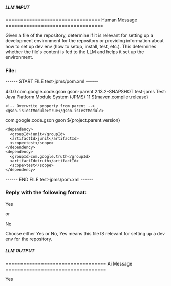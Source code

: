 ##### LLM INPUT #####
================================ Human Message =================================

Given a file of the repository, determine if it is relevant for setting up a development environment for the repository or providing information about how to set up dev env (how to setup, install, test, etc.). This determines whether the file's content is fed to the LLM and helps it set up the environment.

### File:
------ START FILE test-jpms/pom.xml ------
<!--
  Copyright 2024 Google Inc.

  Licensed under the Apache License, Version 2.0 (the "License");
  you may not use this file except in compliance with the License.
  You may obtain a copy of the License at

       http://www.apache.org/licenses/LICENSE-2.0

  Unless required by applicable law or agreed to in writing, software
  distributed under the License is distributed on an "AS IS" BASIS,
  WITHOUT WARRANTIES OR CONDITIONS OF ANY KIND, either express or implied.
  See the License for the specific language governing permissions and
  limitations under the License.
-->
<project xmlns="http://maven.apache.org/POM/4.0.0" xmlns:xsi="http://www.w3.org/2001/XMLSchema-instance" xsi:schemaLocation="http://maven.apache.org/POM/4.0.0 https://maven.apache.org/xsd/maven-4.0.0.xsd">
  <modelVersion>4.0.0</modelVersion>

  <parent>
    <groupId>com.google.code.gson</groupId>
    <artifactId>gson-parent</artifactId>
    <version>2.13.2-SNAPSHOT</version>
  </parent>
  <artifactId>test-jpms</artifactId>
  <name>Test: Java Platform Module System (JPMS)</name>

  <properties>
    <maven.compiler.release>11</maven.compiler.release>
    <maven.compiler.testRelease>${maven.compiler.release}</maven.compiler.testRelease>

    <!-- Overwrite property from parent -->
    <gson.isTestModule>true</gson.isTestModule>
  </properties>

  <dependencies>
    <dependency>
      <groupId>com.google.code.gson</groupId>
      <artifactId>gson</artifactId>
      <version>${project.parent.version}</version>
    </dependency>

    <dependency>
      <groupId>junit</groupId>
      <artifactId>junit</artifactId>
      <scope>test</scope>
    </dependency>
    <dependency>
      <groupId>com.google.truth</groupId>
      <artifactId>truth</artifactId>
      <scope>test</scope>
    </dependency>
  </dependencies>
</project>

------ END FILE test-jpms/pom.xml ------

### Reply with the following format:

<rel>Yes</rel>

or

<rel>No</rel>

Choose either Yes or No, Yes means this file IS relevant for setting up a dev env for the repository.

##### LLM OUTPUT #####
================================== Ai Message ==================================

<rel>Yes</rel>
